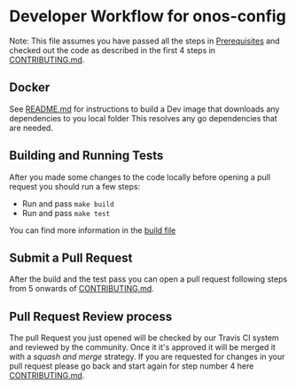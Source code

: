 # Developer Workflow for onos-config

Note: This file assumes you have passed all the steps in [Prerequisites](./Prerequisites.md) and checked out the code as described in the first 4 steps in [CONTRIBUTING.md](contributing.md).

## Docker
See [README.md](/../master/build/dev-docker/README.md) for instructions
to build a Dev image that downloads any dependencies to you local folder
This resolves any go dependencies that are needed. 

## Building and Running Tests

After you made some changes to the code locally before opening a pull request you should run a few steps:

* Run and pass `make build`
* Run and pass `make test`

You can find more information in the [build file](build.md)

## Submit a Pull Request

After the build and the test pass you can open a pull request following steps from 5 onwards of [CONTRIBUTING.md](contributing.md).

## Pull Request Review process
The pull Request you just opened will be checked by our Travis CI system and reviewed by the community. 
Once it it's approved it will be merged it with a _squash and merge_ strategy. 
If you are requested for changes in your pull request please go back and start again for step number 4 here [CONTRIBUTING.md](contributing.md).


